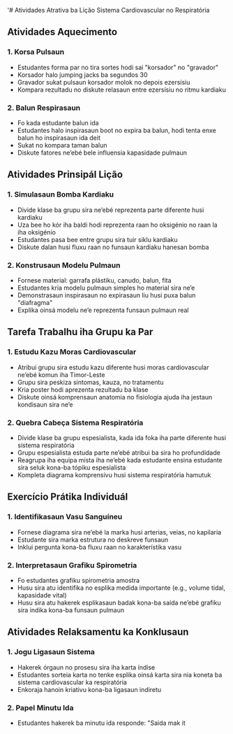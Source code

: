 '# Atividades Atrativa ba Lição Sistema Cardiovascular no Respiratória 

## Atividades Aquecimento 

### 1. Korsa Pulsaun 
- Estudantes forma par no tira sortes hodi sai "korsador" no "gravador"
- Korsador halo jumping jacks ba segundos 30
- Gravador sukat pulsaun korsador molok no depois ezersísiu
- Kompara rezultadu no diskute relasaun entre ezersísiu no ritmu kardiaku

### 2. Balun Respirasaun
- Fo kada estudante balun ida
- Estudantes halo inspirasaun boot no expira ba balun, hodi tenta enxe balun ho inspirasaun ida deit
- Sukat no kompara taman balun
- Diskute fatores ne’ebé bele influensia kapasidade pulmaun

## Atividades Prinsipál Lição

### 1. Simulasaun Bomba Kardiaku
- Divide klase ba grupu sira ne’ebé reprezenta parte diferente husi kardiaku
- Uza bee ho kór iha baldi hodi reprezenta raan ho oksigénio no raan la iha oksigénio
- Estudantes pasa bee entre grupu sira tuir siklu kardiaku
- Diskute dalan husi fluxu raan no funsaun kardiaku hanesan bomba

### 2. Konstrusaun Modelu Pulmaun
- Fornese material: garrafa plástiku, canudo, balun, fita
- Estudantes kria modelu pulmaun simples ho material sira ne’e
- Demonstrasaun inspirasaun no expirasaun liu husi puxa balun "diafragma"
- Explika oinsá modelu ne’e reprezenta funsaun pulmaun real

## Tarefa Trabalhu iha Grupu ka Par

### 1. Estudu Kazu Moras Cardiovascular
- Atribui grupu sira estudu kazu diferente husi moras cardiovascular ne’ebé komun iha Timor-Leste
- Grupu sira peskiza sintomas, kauza, no tratamentu
- Kria poster hodi aprezenta rezultadu ba klase
- Diskute oinsá komprensaun anatomia no fisiologia ajuda iha jestaun kondisaun sira ne’e

### 2. Quebra Cabeça Sistema Respiratória
- Divide klase ba grupu espesialista, kada ida foka iha parte diferente husi sistema respiratória
- Grupu espesialista estuda parte ne’ebé atribui ba sira ho profundidade
- Reagrupa iha equipa mista iha ne’ebé kada estudante ensina estudante sira seluk kona-ba tópiku espesialista
- Kompleta diagrama komprensivu husi sistema respiratória hamutuk

## Exercício Prátika Individuál

### 1. Identifikasaun Vasu Sanguíneu
- Fornese diagrama sira ne’ebé la marka husi arterias, veias, no kapilaria
- Estudante sira marka estrutura no deskreve funsaun
- Inklui pergunta kona-ba fluxu raan no karakterístika vasu

### 2. Interpretasaun Grafiku Spirometria
- Fo estudantes grafiku spirometria amostra
- Husu sira atu identifika no esplika medida importante (e.g., volume tidal, kapasidade vital)
- Husu sira atu hakerek esplikasaun badak kona-ba saída ne’ebé grafiku sira indika kona-ba funsaun pulmaun

## Atividades Relaksamentu ka Konklusaun

### 1. Jogu Ligasaun Sistema
- Hakerek órgaun no prosesu sira iha karta índise
- Estudantes sorteia karta no tenke esplika oinsá karta sira nia koneta ba sistema cardiovascular ka respiratória
- Enkoraja hanoin kriativu kona-ba ligasaun indiretu

### 2. Papel Minutu Ida
- Estudantes hakerek ba minutu ida responde: "Saida mak it